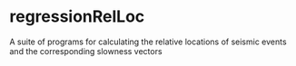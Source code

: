 # regressionRelLoc
A suite of programs for calculating the relative locations of seismic events and the corresponding slowness vectors
